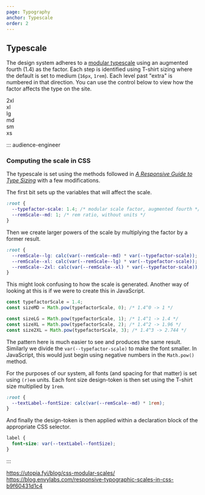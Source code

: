 ```yaml
---
page: Typography
anchor: Typescale
order: 2
---
```


## Typescale

The design system adheres to a [modular typescale](https://type-scale.com/) using an augmented fourth (1.4) as the factor. Each step is identified using T-shirt sizing where the default is set to medium (`16px`, `1rem`). Each level past "extra" is numbered in that direction. You can use the control below to view how the factor affects the type on the site.

<typescale-range></typescale-range>

<div style="font-size: calc(var(--remScale--2xl) * 1rem)">2xl</div>
<div style="font-size: calc(var(--remScale--xl) * 1rem)">xl</div>
<div style="font-size: calc(var(--remScale--lg) * 1rem)">lg</div>
<div style="font-size: calc(var(--remScale--md) * 1rem)">md</div>
<div style="font-size: calc(var(--remScale--sm) * 1rem)">sm</div>
<div style="font-size: calc(var(--remScale--xs) * 1rem)">xs</div>

::: audience-engineer
### Computing the scale in CSS
The typescale is set using the methods followed in _[A Responsive Guide to Type Sizing](https://cloudfour.com/thinks/responsive-guide-to-type-sizing/)_ with a few modifications.

The first bit sets up the variables that will affect the scale.

```css
:root {
  --typefactor-scale: 1.4; /* modular scale factor, augmented fourth */
  --remScale--md: 1; /* rem ratio, without units */
}
```

Then we create larger powers of the scale by multiplying the factor by a former result.

```css
:root {
  --remScale--lg: calc(var(--remScale--md) * var(--typefactor-scale)); /* 1 * 1.4 -> 1.4  */
  --remScale--xl: calc(var(--remScale--lg) * var(--typefactor-scale)); /* 1.4 * 1.4 -> 1.96 */
  --remScale--2xl: calc(var(--remScale--xl) * var(--typefactor-scale)); /* 1.4 * 1.96 -> 2.744 */
}
```

This might look confusing to how the scale is generated. Another way of looking at this is if we were to create this in JavaScript.

```javascript
const typefactorScale = 1.4;
const sizeMD = Math.pow(typefactorScale, 0); /* 1.4^0 -> 1 */

const sizeLG = Math.pow(typefactorScale, 1); /* 1.4^1 -> 1.4 */
const sizeXL = Math.pow(typefactorScale, 2); /* 1.4^2 -> 1.96 */
const size2XL = Math.pow(typefactorScale, 3); /* 1.4^3 -> 2.744 */
```

The pattern here is much easier to see and produces the same result. Similarly we divide the `var(--typefactor-scale)` to make the font smaller. In JavaScript, this would just begin using negative numbers in the `Math.pow()` method.

For the purposes of our system, all fonts (and spacing for that matter) is set using `(r)em` units. Each font size design-token is then set using the T-shirt size multiplied by `1rem`.

```css
:root {
  --textLabel--fontSize: calc(var(--remScale--md) * 1rem);
}
```

And finally the design-token is then applied within a declaration block of the appropriate CSS selector.

```css
label {
  font-size: var(--textLabel--fontSize);
}
```
:::

https://utopia.fyi/blog/css-modular-scales/
https://blog.envylabs.com/responsive-typographic-scales-in-css-b9f60431d1c4